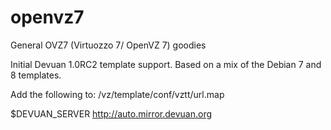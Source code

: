 # openvz7
General OVZ7 (Virtuozzo 7/ OpenVZ 7) goodies


Initial Devuan 1.0RC2 template support.
Based on a mix of the Debian 7 and 8 templates.



Add the following to: /vz/template/conf/vztt/url.map


$DEVUAN_SERVER  http://auto.mirror.devuan.org
